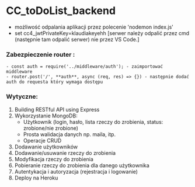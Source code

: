 # CC_toDoList_backend

- możliwość odpalania aplikacji przez polecenie 'nodemon index.js'
- set cc4_jwtPrivateKey=klaudiakeyehh [serwer należy odpalić przez cmd (następnie tam odpalić serwer) nie przez VS Code.]


### Zabezpieczenie router :
    - const auth = require('../middleware/auth'); - zaimportować middleware
    - router.post('/', **auth**, async (req, res) => {}) - następnie dodać auth do requesta który wymaga dostępu


### Wytyczne:
 1. Building RESTful API using Express
 2. Wykorzystanie MongoDB:
    - Użytkownik (login, hasło, lista rzeczy do zrobienia, status: zrobione/nie zrobione)
    - Prosta walidacja danych np. maila, itp.
    - Operacje CRUD 
 3. Dodawanie użytkowników
 4. Dodawanie/usuwanie rzeczy do zrobienia
 5. Modyfikacja rzeczy do zrobienia
 6. Pobieranie rzeczy do zrobienia dla danego użytkownika
 7. Autentykacja i autoryzacja (rejestracja i logowanie)
 8. Deploy na Heroku